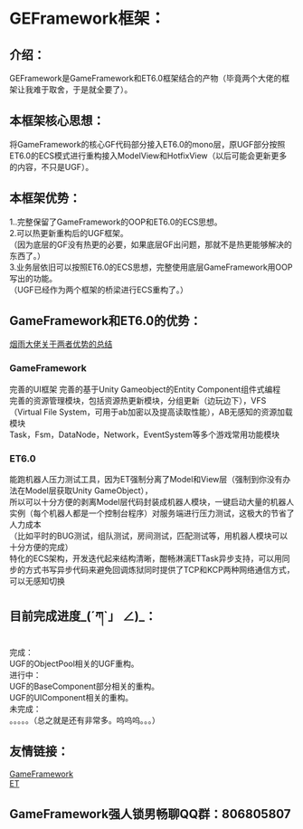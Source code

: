 # GEFramework框架：
## 介绍：
GEFramework是GameFramework和ET6.0框架结合的产物（毕竟两个大佬的框架让我难于取舍，于是就全要了）。
## 本框架核心思想：
将GameFramework的核心GF代码部分接入ET6.0的mono层，原UGF部分按照ET6.0的ECS模式进行重构接入ModelView和HotfixView（以后可能会更新更多的内容，不只是UGF）。
## 本框架优势：
1..完整保留了GameFramework的OOP和ET6.0的ECS思想。
<br>2.可以热更新重构后的UGF框架。
<br>（因为底层的GF没有热更的必要，如果底层GF出问题，那就不是热更能够解决的东西了。）
<br>3.业务层依旧可以按照ET6.0的ECS思想，完整使用底层GameFramework用OOP写出的功能。
<br>（UGF已经作为两个框架的桥梁进行ECS重构了。）
## GameFramework和ET6.0的优势：
[烟雨大佬关于两者优势的总结](https://www.zhihu.com/question/268285328/answer/2180741715)  
### GameFramework
完善的UI框架
完善的基于Unity Gameobject的Entity Component组件式编程
<br> 完善的资源管理模块，包括资源热更新模块，分组更新（边玩边下），VFS（Virtual File System，可用于ab加密以及提高读取性能），AB无感知的资源加载模块
<br> Task，Fsm，DataNode，Network，EventSystem等多个游戏常用功能模块
### ET6.0
能跑机器人压力测试工具，因为ET强制分离了Model和View层（强制到你没有办法在Model层获取Unity GameObject），
<br>所以可以十分方便的剥离Model层代码封装成机器人模块，一键启动大量的机器人实例（每个机器人都是一个控制台程序）对服务端进行压力测试，这极大的节省了人力成本
<br>（比如平时的BUG测试，组队测试，房间测试，匹配测试等，用机器人模块可以十分方便的完成）
<br>特化的ECS架构，开发迭代起来结构清晰，酣畅淋漓ETTask异步支持，可以用同步的方式书写异步代码来避免回调炼狱同时提供了TCP和KCP两种网络通信方式，可以无感知切换
## 目前完成进度_(´ཀ`」 ∠)_：
完成：
<br>UGF的ObjectPool相关的UGF重构。
<br>进行中：
<br>UGF的BaseComponent部分相关的重构。
<br>UGF的UIComponent相关的重构。
<br>未完成：
 <br>。。。。。（总之就是还有非常多。呜呜呜。。。）
 ## 友情链接：
 [GameFramework](https://github.com/EllanJiang/GameFramework)  
 [ET](https://github.com/egametang/ET)  
  ## GameFramework强人锁男畅聊QQ群：806805807
 
